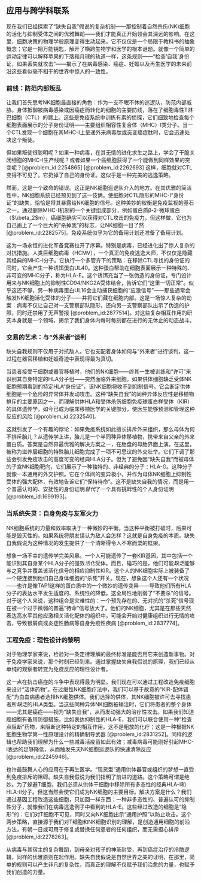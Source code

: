 ## 应用与跨学科联系

现在我们已经探索了“缺失自我”假说的复杂机制——那控制着自然杀伤(NK)细胞的活化与抑制受体之间的优雅舞蹈——我们才能真正开始领会其深远的影响。在这里，细胞决策的物理学般原理变得生动起来。它不仅仅是一个局限于教科书的抽象概念；它是一把万能钥匙，解开了横跨生物学和医学的根本谜题。就像一个简单的运动定律可以解释苹果的下落和月球的轨道一样，这条规则——“检查‘自我’身份证，如果丢失就攻击”——揭示了在病毒感染、癌症、妊娠以及再生医学的未来前沿这些看似毫不相干的世界中惊人的一致性。

### 前线：防范内部叛乱

让我们首先思考NK细胞最直接的角色：作为一支不眠不休的巡逻队，防范内部威胁。身体抵御被病毒感染或因癌症而转化的细胞的主要防线，落在了细胞毒性T淋巴细胞（CTL）的肩上。这些是免疫系统中训练有素的侦探，它们细致地检查每个细胞表面展示的分子身份证明——主要组织相容性复合体（MHC）I类分子。当一个CTL发现一个细胞在其MHC-I上呈递外来病毒肽或突变癌症肽时，它会迅速处决这个叛徒。

但如果叛徒很聪明呢？如果一种病毒，在其无情的进化求生之路上，学会了干脆关闭细胞的MHC-I生产线呢？或者如果一个癌细胞获得了一个能做到同样效果的突变呢？[@problem_id:2254865] [@problem_id:2262693] 这样，细胞就对CTL变得不可见了。它扔掉了自己的身份证。这似乎是一种完美的逃逸策略。

然而，这是一个致命的错误。这正是NK细胞巡逻队介入的地方。在其优雅的简洁性中，NK细胞系统已经预见到了这一伎俩。使细胞对CTL隐形的MHC-I“身份证”的缺失，恰恰是将其暴露给NK细胞的信号。这种美妙的权衡是免疫监视的基石之一。通过删除MHC-I机制的一个关键组成部分，例如蛋白质β-2-微球蛋白（$\\beta_2$m），癌细胞确实可以获得对CTL攻击的免疫力，但这样做，它也为自己画上了一个巨大的“杀掉我”的标志，让NK细胞一目了然 [@problem_id:2282575]。免疫系统似乎为它的备用计划还准备了备用计划。

这为一场永恒的进化军备竞赛拉开了序幕。特别是病毒，已经进化出了惊人复杂的对抗措施。人类巨细胞病毒（HCMV），一个真正的免疫逃逸大师，不仅仅是隐藏其经典的MHC-I分子。它执行一个多管齐下的策略：在移除CTL寻找的身份证的同时，它会产生一种诱饵蛋白UL40。这种蛋白帮助在细胞表面展示一种特殊的、非可变的MHC分子，称为HLA-E。这个诱饵充当了一张伪造的身份证，专门设计用来与NK细胞上的抑制性CD94/NKG2A受体结合，告诉它们“这里一切正常”。似乎这还不够，另一种病毒蛋白UL16会主动捕获细胞的“应激信号”——那些通常会触发NK细胞活化受体的分子——并将它们藏在细胞内部。这是一场惊人复杂的劫案：病毒不仅让自己对一支警察部队隐形，还向另一支警察部队出示了伪造的护照，同时还禁用了无声警报 [@problem_id:2877514]。对这些复杂相互作用的研究本身就是一个领域，揭示了我们身体内每时每刻都在进行的无休止的动态战斗。

### 交易的艺术：与“外来者”谈判

缺失自我规则不仅用于对抗敌人。它也支配着身体如何与“外来者”进行谈判，这一过程在器官移植和妊娠奇迹中表现得最为真切。

当患者接受干细胞或器官移植时，他们的NK细胞——终其一生被训练和“许可”来识别其自身特定的HLA分子组——突然面临外来细胞。如果供体细胞缺乏受体NK细胞预期看到的特定HLA“身份证”，该NK细胞将收不到抑制信号。它会断定供体细胞是一个危险的异常体并发动攻击。这种“缺失自我”的同种异体反应性是移植物排斥的主要原因之一，而理解供体HLA和受体杀伤细胞免疫球蛋白样受体（KIR）的具体遗传学，如今已成为临床移植医学的关键部分，使医生能够预测和管理这种反应的风险 [@problem_id:2232540]。

这就引发了一个有趣的悖论：如果免疫系统如此擅长排斥外来组织，那么母体为何不排斥胎儿？从遗传学上讲，胎儿是一个半同种异体移植物，携带来自父亲的外来蛋白质。答案是自然界最优雅的解决方案之一，在胎盘的母胎界面上演。在这里，被称为滋养层细胞的特殊胎儿细胞完成了一项不可思议的外交壮举。它们下调了那些会引发免疫攻击的高度可变的经典HLA分子。但为了避免因“缺失自我”而被母体的子宫NK细胞靶向，它们展示了一种独特的、非经典的分子：HLA-G。这种分子就像一本通用的外交护照。它在个体间的变异极小，并作为母体NK细胞上抑制性受体的强大配体，有效地告诉它们“保持待命”。这不是缺失自我的情况，而是用一个普遍认可的、安抚性的身份证明*替代*了一个具有挑衅性的个人身份证明 [@problem_id:1699193]。

### 当系统失灵：自身免疫与友军火力

NK细胞系统的力量和效率取决于一种微妙的平衡。当这种平衡被打破时，后果可能是毁灭性的。如果系统将朋友误认为敌人会怎样？这就是自身免疫的本质。缺失自我假说为这种情况的发生提供了一个清晰得令人不寒而栗的框架。

想象一场不幸的遗传学完美风暴。一个人可能遗传了一套KIR基因，其中包括一个能识别其自身某个HLA分子的强效*活化*受体。而且，碰巧的是，他们可能*缺乏*能够与之竞争并覆盖该活化信号的相应抑制性KIR。这个人的NK细胞实际上被装备了一个硬连接到他们自己身体细胞的“杀死”开关。现在，想象这个人还有一个状况——也许是像TAP1这样的蛋白质中的一个微妙的遗传变异——导致他们所有HLA分子的表达水平发生适度的、系统性的降低。这全局性地削弱了“不要杀”的信号。对于这个人来说，这种组合是灾难性的：一个预先存在的、无对抗的“杀死”信号现在被一个过于微弱的普遍“待命”信号放大了。他们的NK细胞，尤其是在那些天然表达高水平其他应激相关活化配体的组织中，可能会开始对健康组织进行无情的攻击，导致银屑病或炎症性肠病等自身免疫性疾病 [@problem_id:2837774]。

### 工程免疫：理性设计的黎明

对于物理学家来说，检验对一条定律理解的最终标准是能否用它来创造新事物。对于免疫学家来说，那个时刻已经到来。通过掌握缺失自我假说的原理，我们已经从单纯的观察者转变为免疫反应的理性设计者。

这一点在抗击癌症的斗争中表现得最为明显。我们现在可以通过工程改造免疫细胞来设计“活体药物”。在过继性NK细胞疗法中，我们可以基于故意的“KIR-配体错配”为白血病患者选择NK细胞供体。我们选择的供体，其NK细胞被许可去寻找患者所*缺乏*的HLA类型。当这些同种异体NK细胞被输注时，它们将患者的整个身体——尤其是癌症——视为“缺失自我”，从而发动强大的治疗性攻击。如果我们知道癌细胞有备用防御措施，比如表达抑制性的HLA-E，我们可以联合使用一种“检查点阻断”药物，来阻断这种特定的相互作用。这不是粗放的化疗；这是一种根据NK细胞生物学第一性原理设计的精确制导武器 [@problem_id:2831252]。同样的逻辑也帮助我们理解为什么一些减毒活疫苗如此有效；减毒病毒可能刚好引起MHC-I表达的足够降低，从而触发先天NK细胞巡逻队的快速清除反应 [@problem_id:2245946]。

也许最鼓舞人心的应用在于再生医学。“现货型”通用供体器官或组织的梦想一直受到免疫排斥的阻碍。缺失自我假说为我们指明了前进的道路。这个策略可谓是绝妙。为了躲避T细胞，我们必须从供体干细胞中移除所有多态性的经典HLA-I和HLA-II分子。但这当然会使它们成为NK细胞的主要目标。解决方案是什么？我们通过基因工程改造这些细胞，只加回一样东西：一种非多态性的、普遍认可的抑制性分子，就像我们在病毒逃逸例子中看到的HLA-E。这些经过改造的细胞是“隐形”的：它们对T细胞不可见，同时又向NK细胞出示“通用护照”以防止攻击。这个两步策略，直接源于我们对T细胞和NK细胞识别的理解，是创造通用细胞的前沿方法，有朝一日或可用于修复或替换任何患者的任何组织，而无需担心排斥 [@problem_id:2278263]。

从病毒与其宿主的复杂舞蹈，到母亲对孩子的神圣耐受，再到癌症治疗的冷酷逻辑，同样的优雅原则在起作用。缺失自我假说是自然世界之美的证明，在那里，简单的规则可以产生非凡的复杂性，而真正的理解不仅赋予我们治愈的力量，也赋予我们创造的力量。